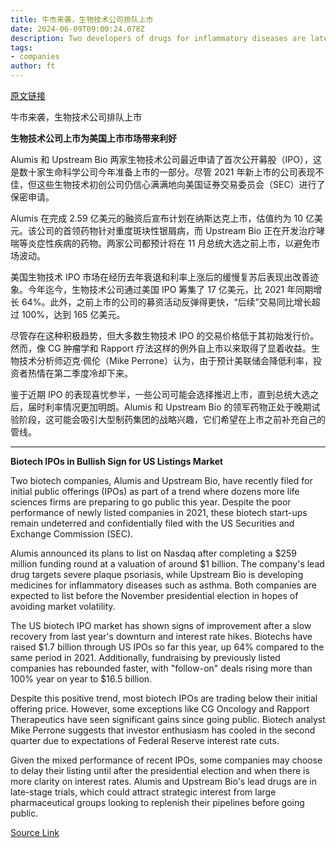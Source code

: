 ```yaml
---
title: 牛市来袭，生物技术公司排队上市
date: 2024-06-09T09:00:24.078Z
description: Two developers of drugs for inflammatory diseases are latest to disregard poor performance of newly listed companies
tags: 
- companies
author: ft
---
```


[原文链接](https://ft.com/content/e70bf8ee-01a3-46df-b3f8-2edbfb71c437)

牛市来袭，生物技术公司排队上市

**生物技术公司上市为美国上市市场带来利好**

Alumis 和 Upstream Bio 两家生物技术公司最近申请了首次公开募股（IPO），这是数十家生命科学公司今年准备上市的一部分。尽管 2021 年新上市的公司表现不佳，但这些生物技术初创公司仍信心满满地向美国证券交易委员会（SEC）进行了保密申请。

Alumis 在完成 2.59 亿美元的融资后宣布计划在纳斯达克上市，估值约为 10 亿美元。该公司的首领药物针对重度斑块性银屑病，而 Upstream Bio 正在开发治疗哮喘等炎症性疾病的药物。两家公司都预计将在 11 月总统大选之前上市，以避免市场波动。

美国生物技术 IPO 市场在经历去年衰退和利率上涨后的缓慢复苏后表现出改善迹象。今年迄今，生物技术公司通过美国 IPO 筹集了 17 亿美元，比 2021 年同期增长 64%。此外，之前上市的公司的募资活动反弹得更快，“后续”交易同比增长超过 100%，达到 165 亿美元。

尽管存在这种积极趋势，但大多数生物技术 IPO 的交易价格低于其初始发行价。然而，像 CG 肿瘤学和 Rapport 疗法这样的例外自上市以来取得了显着收益。生物技术分析师迈克·佩伦（Mike Perrone）认为，由于预计美联储会降低利率，投资者热情在第二季度冷却下来。

鉴于近期 IPO 的表现喜忧参半，一些公司可能会选择推迟上市，直到总统大选之后，届时利率情况更加明朗。Alumis 和 Upstream Bio 的领军药物正处于晚期试验阶段，这可能会吸引大型制药集团的战略兴趣，它们希望在上市之前补充自己的管线。

---

 **Biotech IPOs in Bullish Sign for US Listings Market**

Two biotech companies, Alumis and Upstream Bio, have recently filed for initial public offerings (IPOs) as part of a trend where dozens more life sciences firms are preparing to go public this year. Despite the poor performance of newly listed companies in 2021, these biotech start-ups remain undeterred and confidentially filed with the US Securities and Exchange Commission (SEC).

Alumis announced its plans to list on Nasdaq after completing a $259 million funding round at a valuation of around $1 billion. The company's lead drug targets severe plaque psoriasis, while Upstream Bio is developing medicines for inflammatory diseases such as asthma. Both companies are expected to list before the November presidential election in hopes of avoiding market volatility.

The US biotech IPO market has shown signs of improvement after a slow recovery from last year's downturn and interest rate hikes. Biotechs have raised $1.7 billion through US IPOs so far this year, up 64% compared to the same period in 2021. Additionally, fundraising by previously listed companies has rebounded faster, with "follow-on" deals rising more than 100% year on year to $16.5 billion.

Despite this positive trend, most biotech IPOs are trading below their initial offering price. However, some exceptions like CG Oncology and Rapport Therapeutics have seen significant gains since going public. Biotech analyst Mike Perrone suggests that investor enthusiasm has cooled in the second quarter due to expectations of Federal Reserve interest rate cuts.

Given the mixed performance of recent IPOs, some companies may choose to delay their listing until after the presidential election and when there is more clarity on interest rates. Alumis and Upstream Bio's lead drugs are in late-stage trials, which could attract strategic interest from large pharmaceutical groups looking to replenish their pipelines before going public.

[Source Link](https://ft.com/content/e70bf8ee-01a3-46df-b3f8-2edbfb71c437)

